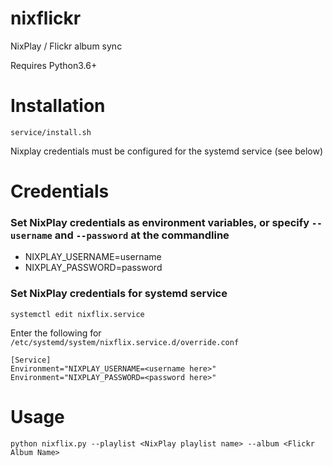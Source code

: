 # nixflickr
NixPlay / Flickr album sync

Requires Python3.6+

# Installation

`service/install.sh`

Nixplay credentials must be configured for the systemd service (see below)

# Credentials

### Set NixPlay credentials as environment variables, or specify `--username` and `--password` at the commandline
* NIXPLAY_USERNAME=username
* NIXPLAY_PASSWORD=password

### Set NixPlay credentials for systemd service

`systemctl edit nixflix.service`

Enter the following for `/etc/systemd/system/nixflix.service.d/override.conf`
```
[Service]
Environment="NIXPLAY_USERNAME=<username here>"
Environment="NIXPLAY_PASSWORD=<password here>"
```


# Usage

`python nixflix.py --playlist <NixPlay playlist name> --album <Flickr Album Name>`
